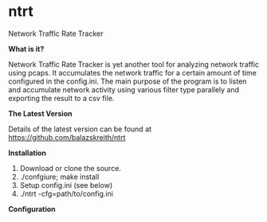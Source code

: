# ntrt
Network Traffic Rate Tracker

**What is it?**
  
Network Traffic Rate Tracker is yet another tool 
for analyzing network traffic using pcaps. 
It accumulates the network traffic for a 
certain amount of time configured in the config.ini. 
The main purpose of the program is to listen and accumulate
network activity using various filter type parallely and 
exporting the result to a csv file.


**The Latest Version**

Details of the latest version can be found at 
https://github.com/balazskreith/ntrt

**Installation**

 1. Download or clone the source.
 2. ./confgiure; make install
 3. Setup config.ini (see below)
 4. ./ntrt -cfg=path/to/config.ini

**Configuration**
  
